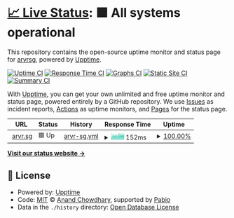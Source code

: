 # [📈 Live Status](https://arvrsg.github.io/upptime): <!--live status--> **🟩 All systems operational**

This repository contains the open-source uptime monitor and status page for [arvrsg](https://arvrsg.github.io/upptime), powered by [Upptime](https://github.com/upptime/upptime).

[![Uptime CI](https://github.com/arvrsg/upptime/workflows/Uptime%20CI/badge.svg)](https://github.com/arvrsg/upptime/actions?query=workflow%3A%22Uptime+CI%22)
[![Response Time CI](https://github.com/arvrsg/upptime/workflows/Response%20Time%20CI/badge.svg)](https://github.com/arvrsg/upptime/actions?query=workflow%3A%22Response+Time+CI%22)
[![Graphs CI](https://github.com/arvrsg/upptime/workflows/Graphs%20CI/badge.svg)](https://github.com/arvrsg/upptime/actions?query=workflow%3A%22Graphs+CI%22)
[![Static Site CI](https://github.com/arvrsg/upptime/workflows/Static%20Site%20CI/badge.svg)](https://github.com/arvrsg/upptime/actions?query=workflow%3A%22Static+Site+CI%22)
[![Summary CI](https://github.com/arvrsg/upptime/workflows/Summary%20CI/badge.svg)](https://github.com/arvrsg/upptime/actions?query=workflow%3A%22Summary+CI%22)

With [Upptime](https://upptime.js.org), you can get your own unlimited and free uptime monitor and status page, powered entirely by a GitHub repository. We use [Issues](https://github.com/arvrsg/upptime/issues) as incident reports, [Actions](https://github.com/arvrsg/upptime/actions) as uptime monitors, and [Pages](https://arvrsg.github.io/upptime) for the status page.

<!--start: status pages-->
<!-- This summary is generated by Upptime (https://github.com/upptime/upptime) -->
<!-- Do not edit this manually, your changes will be overwritten -->
<!-- prettier-ignore -->
| URL | Status | History | Response Time | Uptime |
| --- | ------ | ------- | ------------- | ------ |
| <img alt="" src="https://icons.duckduckgo.com/ip3/arvr.sg.ico" height="13"> [arvr.sg](https://arvr.sg) | 🟩 Up | [arvr-sg.yml](https://github.com/arvrsg/upptime/commits/HEAD/history/arvr-sg.yml) | <details><summary><img alt="Response time graph" src="./graphs/arvr-sg/response-time-week.png" height="20"> 152ms</summary><br><a href="https://arvrsg.github.io/upptime/history/arvr-sg"><img alt="Response time 161" src="https://img.shields.io/endpoint?url=https%3A%2F%2Fraw.githubusercontent.com%2Farvrsg%2Fupptime%2FHEAD%2Fapi%2Farvr-sg%2Fresponse-time.json"></a><br><a href="https://arvrsg.github.io/upptime/history/arvr-sg"><img alt="24-hour response time 163" src="https://img.shields.io/endpoint?url=https%3A%2F%2Fraw.githubusercontent.com%2Farvrsg%2Fupptime%2FHEAD%2Fapi%2Farvr-sg%2Fresponse-time-day.json"></a><br><a href="https://arvrsg.github.io/upptime/history/arvr-sg"><img alt="7-day response time 152" src="https://img.shields.io/endpoint?url=https%3A%2F%2Fraw.githubusercontent.com%2Farvrsg%2Fupptime%2FHEAD%2Fapi%2Farvr-sg%2Fresponse-time-week.json"></a><br><a href="https://arvrsg.github.io/upptime/history/arvr-sg"><img alt="30-day response time 162" src="https://img.shields.io/endpoint?url=https%3A%2F%2Fraw.githubusercontent.com%2Farvrsg%2Fupptime%2FHEAD%2Fapi%2Farvr-sg%2Fresponse-time-month.json"></a><br><a href="https://arvrsg.github.io/upptime/history/arvr-sg"><img alt="1-year response time 161" src="https://img.shields.io/endpoint?url=https%3A%2F%2Fraw.githubusercontent.com%2Farvrsg%2Fupptime%2FHEAD%2Fapi%2Farvr-sg%2Fresponse-time-year.json"></a></details> | <details><summary><a href="https://arvrsg.github.io/upptime/history/arvr-sg">100.00%</a></summary><a href="https://arvrsg.github.io/upptime/history/arvr-sg"><img alt="All-time uptime 100.00%" src="https://img.shields.io/endpoint?url=https%3A%2F%2Fraw.githubusercontent.com%2Farvrsg%2Fupptime%2FHEAD%2Fapi%2Farvr-sg%2Fuptime.json"></a><br><a href="https://arvrsg.github.io/upptime/history/arvr-sg"><img alt="24-hour uptime 100.00%" src="https://img.shields.io/endpoint?url=https%3A%2F%2Fraw.githubusercontent.com%2Farvrsg%2Fupptime%2FHEAD%2Fapi%2Farvr-sg%2Fuptime-day.json"></a><br><a href="https://arvrsg.github.io/upptime/history/arvr-sg"><img alt="7-day uptime 100.00%" src="https://img.shields.io/endpoint?url=https%3A%2F%2Fraw.githubusercontent.com%2Farvrsg%2Fupptime%2FHEAD%2Fapi%2Farvr-sg%2Fuptime-week.json"></a><br><a href="https://arvrsg.github.io/upptime/history/arvr-sg"><img alt="30-day uptime 100.00%" src="https://img.shields.io/endpoint?url=https%3A%2F%2Fraw.githubusercontent.com%2Farvrsg%2Fupptime%2FHEAD%2Fapi%2Farvr-sg%2Fuptime-month.json"></a><br><a href="https://arvrsg.github.io/upptime/history/arvr-sg"><img alt="1-year uptime 100.00%" src="https://img.shields.io/endpoint?url=https%3A%2F%2Fraw.githubusercontent.com%2Farvrsg%2Fupptime%2FHEAD%2Fapi%2Farvr-sg%2Fuptime-year.json"></a></details>

<!--end: status pages-->

[**Visit our status website →**](https://arvrsg.github.io/upptime)

## 📄 License

- Powered by: [Upptime](https://github.com/upptime/upptime)
- Code: [MIT](./LICENSE) © [Anand Chowdhary](https://anandchowdhary.com), supported by [Pabio](https://pabio.com)
- Data in the `./history` directory: [Open Database License](https://opendatacommons.org/licenses/odbl/1-0/)
